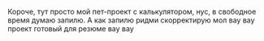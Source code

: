 Короче, тут просто мой пет-проект с калькулятором, нус, в свободное время думаю запилю. А как запилю ридми скорректирую мол вау вау проект готовый для резюме вау вау
